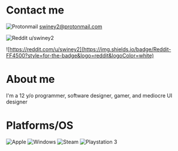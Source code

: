 # Contact me

![Protonmail](https://img.shields.io/badge/ProtonMail-8B89CC?style=for-the-badge&logo=protonmail&logoColor=white)
  swiney2@protonmail.com

![Reddit](https://img.shields.io/badge/Reddit-FF4500?style=for-the-badge&logo=reddit&logoColor=white)
  u/swiney2

![https://reddit.com/u/swiney2](https://img.shields.io/badge/Reddit-FF4500?style=for-the-badge&logo=reddit&logoColor=white)

# About me

I'm a 12 y/o programmer, software designer, gamer, and mediocre UI designer

# Platforms/OS

![Apple](https://img.shields.io/badge/Apple-%23000000.svg?style=for-the-badge&logo=apple&logoColor=white) ![Windows](https://img.shields.io/badge/Windows-0078D6?style=for-the-badge&logo=windows&logoColor=white) ![Steam](https://img.shields.io/badge/steam-%23000000.svg?style=for-the-badge&logo=steam&logoColor=white) 	![Playstation 3](https://img.shields.io/badge/Playstation%203-003791?style=for-the-badge&logo=playstation-3&logoColor=white)

